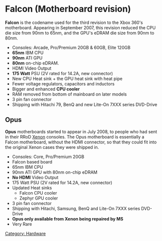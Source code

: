 # Falcon (Motherboard revision)

**Falcon** is the codename used for the third revision to the Xbox 360's
motherboard. Appearing in September 2007, this revision reduced the CPU
die size from 90nm to 65nm, and the GPU's eDRAM die size from 90nm to
80nm.

- Consoles: Arcade, Pro/Premium 20GB & 60GB, Elite 120GB
- **65nm** IBM CPU
- **90nm** ATI GPU
- **80nm** on-chip eDRAM.
- HDMI Video Output
- **175 Watt** PSU (2V rated for 14.2A, new connector)
- New CPU Heat sink + the GPU heat sink with heat pipe
- Fewer voltage regulators, capacitors and inductors
- Bigger and enhanced **CPU cooler**
- RAM removed from bottom of mainboard on later models
- 3 pin fan connector
- Shipping with Hitachi 79, BenQ and new Lite-On 7XXX series DVD-Drive

## Opus

**Opus** motherboards started to appear in July 2008, to people who had
sent in their RRoD [Xenon](../Xenon_(Motherboard)) consoles.
The Opus motherboard is essentially a Falcon motherboard, without the
HDMI connector, so that they could fit into the original Xenon cases
they were shipped in.

  - Consoles: Core, Pro/Premium 20GB
  - Falcon based board
  - 65nm IBM CPU
  - 90nm ATI GPU with 80nm on-chip eDRAM
  - **No HDMI** Video Output
  - 175 Watt PSU (2V rated for 14.2A, new connector)
  - Updated Heat sinks
      - Falcon CPU cooler
      - Zephyr GPU cooler
  - 3 pin fan connector
  - Shipping with Hitachi, Samsung, BenQ and Lite-On 7XXX series
    DVD-Drive
  - **Opus only available from Xenon being repaired by MS**
  - Very Rare

[Category: Hardware](/Hardware)
